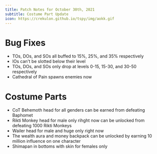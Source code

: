 ```yaml
---
title: Patch Notes for October 30th, 2021
subtitle: Costume Part Update
icon: https://crekulon.github.io/tspy/img/aokk.gif
---
```

# Bug Fixes

* TOs, DOs, and SOs all buffed to 15%, 25%, and 35% respectively
* IOs can't be slotted below their level
* TOs, DOs, and SOs only drop at levels 0-15, 15-30, and 30-50 respectively
* Cathedral of Pain spawns enemies now

# Costume Parts

* CoT Behemoth head for all genders can be earned from defeating Baphomet
* Rikti Monkey head for male only rihght now can be unlocked from defeating 1000 Rikti Monkeys
* Wailer head for male and huge only right now
* The wealth aura and money backpack can be unlocked by earning 10 million influence on one character
* Shimapan in bottoms with skin for females only